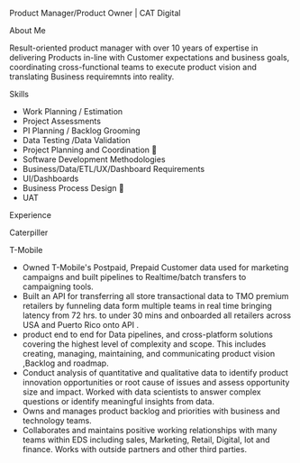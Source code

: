 Product Manager/Product Owner | CAT Digital 

About Me 

Result-oriented product manager with over 10 years of expertise in delivering Products in-line with Customer expectations and business goals, coordinating cross-functional teams to execute product vision and translating Business requiremnts into reality.

Skills 
 
- Work Planning / Estimation
- Project Assessments
- PI Planning / Backlog Grooming
- Data Testing /Data Validation
- Project Planning and Coordination  
- Software Development Methodologies
- Business/Data/ETL/UX/Dashboard Requirements 
- UI/Dashboards
- Business Process Design  
- UAT

Experience

Caterpiller 

T-Mobile  <br />
 - Owned T-Mobile's Postpaid, Prepaid Customer data used for marketing campaigns and built pipelines to Realtime/batch transfers to campaigning tools. <br />
- Built an API for transferring all store transactional data to TMO premium retailers by funneling data form multiple 
  teams in real time bringing latency from 72 hrs. to under 30 mins and onboarded all retailers across USA and Puerto Rico onto API . <br />
- product end to end for Data pipelines, and cross-platform solutions covering the highest level of complexity and scope. 
  This includes creating, managing, maintaining, and communicating product vision ,Backlog and roadmap. <br />
- Conduct analysis of quantitative and qualitative data to identify product innovation opportunities or root cause of 
  issues and assess opportunity size and impact. Worked with data scientists to answer complex questions or identify 
  meaningful insights from data. <br />
- Owns and manages product backlog and priorities with business and technology teams. <br />
- Collaborates and maintains positive working relationships with many teams within EDS including sales, Marketing, Retail,  Digital, Iot and finance. Works with outside partners and other third parties. <br />





 
